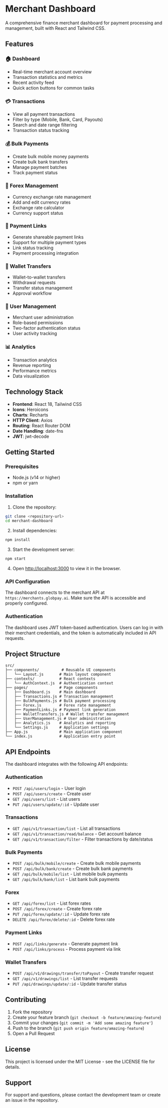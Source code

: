 # Merchant Dashboard

A comprehensive finance merchant dashboard for payment processing and management, built with React and Tailwind CSS.

## Features

### 🏠 Dashboard
- Real-time merchant account overview
- Transaction statistics and metrics
- Recent activity feed
- Quick action buttons for common tasks

### 💳 Transactions
- View all payment transactions
- Filter by type (Mobile, Bank, Card, Payouts)
- Search and date range filtering
- Transaction status tracking

### 💰 Bulk Payments
- Create bulk mobile money payments
- Create bulk bank transfers
- Manage payment batches
- Track payment status

### 💱 Forex Management
- Currency exchange rate management
- Add and edit currency rates
- Exchange rate calculator
- Currency support status

### 🔗 Payment Links
- Generate shareable payment links
- Support for multiple payment types
- Link status tracking
- Payment processing integration

### 🔄 Wallet Transfers
- Wallet-to-wallet transfers
- Withdrawal requests
- Transfer status management
- Approval workflow

### 👥 User Management
- Merchant user administration
- Role-based permissions
- Two-factor authentication status
- User activity tracking

### 📊 Analytics
- Transaction analytics
- Revenue reporting
- Performance metrics
- Data visualization

## Technology Stack

- **Frontend**: React 18, Tailwind CSS
- **Icons**: Heroicons
- **Charts**: Recharts
- **HTTP Client**: Axios
- **Routing**: React Router DOM
- **Date Handling**: date-fns
- **JWT**: jwt-decode

## Getting Started

### Prerequisites

- Node.js (v14 or higher)
- npm or yarn

### Installation

1. Clone the repository:
```bash
git clone <repository-url>
cd merchant-dashboard
```

2. Install dependencies:
```bash
npm install
```

3. Start the development server:
```bash
npm start
```

4. Open [http://localhost:3000](http://localhost:3000) to view it in the browser.

### API Configuration

The dashboard connects to the merchant API at `https://merchants.globpay.ai`. Make sure the API is accessible and properly configured.

### Authentication

The dashboard uses JWT token-based authentication. Users can log in with their merchant credentials, and the token is automatically included in API requests.

## Project Structure

```
src/
├── components/          # Reusable UI components
│   └── Layout.js       # Main layout component
├── contexts/           # React contexts
│   └── AuthContext.js  # Authentication context
├── pages/              # Page components
│   ├── Dashboard.js    # Main dashboard
│   ├── Transactions.js # Transaction management
│   ├── BulkPayments.js # Bulk payment processing
│   ├── Forex.js        # Forex rate management
│   ├── PaymentLinks.js # Payment link generation
│   ├── WalletTransfers.js # Wallet transfer management
│   ├── UserManagement.js # User administration
│   ├── Analytics.js    # Analytics and reporting
│   └── Settings.js     # Application settings
├── App.js              # Main application component
└── index.js            # Application entry point
```

## API Endpoints

The dashboard integrates with the following API endpoints:

### Authentication
- `POST /api/users/login` - User login
- `POST /api/users/create` - Create user
- `GET /api/users/list` - List users
- `PUT /api/users/update/:id` - Update user

### Transactions
- `GET /api/v1/transaction/list` - List all transactions
- `GET /api/v1/transaction/read/balance` - Get account balance
- `GET /api/v1/transaction/filter` - Filter transactions by date/status

### Bulk Payments
- `POST /api/bulk/mobile/create` - Create bulk mobile payments
- `POST /api/bulk/bank/create` - Create bulk bank payments
- `GET /api/bulk/mobile/list` - List mobile bulk payments
- `GET /api/bulk/bank/list` - List bank bulk payments

### Forex
- `GET /api/forex/list` - List forex rates
- `POST /api/forex/create` - Create forex rate
- `PUT /api/forex/update/:id` - Update forex rate
- `DELETE /api/forex/delete/:id` - Delete forex rate

### Payment Links
- `POST /api/links/generate` - Generate payment link
- `POST /api/links/process` - Process payment via link

### Wallet Transfers
- `POST /api/v1/drawings/transfer/toPayout` - Create transfer request
- `GET /api/v1/drawings/list` - List transfer requests
- `PUT /api/drawings/update/:id` - Update transfer status

## Contributing

1. Fork the repository
2. Create your feature branch (`git checkout -b feature/amazing-feature`)
3. Commit your changes (`git commit -m 'Add some amazing feature'`)
4. Push to the branch (`git push origin feature/amazing-feature`)
5. Open a Pull Request

## License

This project is licensed under the MIT License - see the LICENSE file for details.

## Support

For support and questions, please contact the development team or create an issue in the repository. 